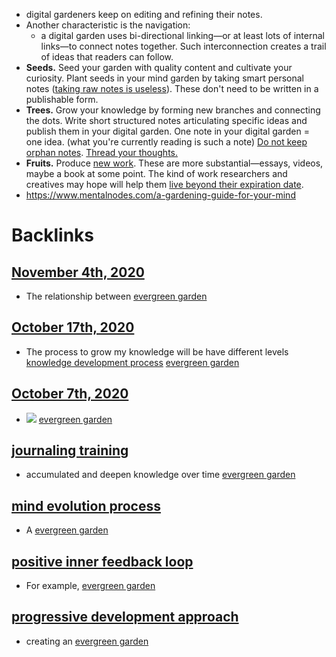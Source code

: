 - digital gardeners keep on editing and refining their notes.
- Another characteristic is the navigation:
    - a digital garden uses bi-directional linking—or at least lots of internal links—to connect notes together. Such interconnection creates a trail of ideas that readers can follow.
- **Seeds.** Seed your garden with quality content and cultivate your curiosity. Plant seeds in your mind garden by taking smart personal notes ([taking raw notes is useless](https://www.mentalnodes.com/taking-raw-notes-is-useless)). These don't need to be written in a publishable form.
- **Trees.** Grow your knowledge by forming new branches and connecting the dots. Write short structured notes articulating specific ideas and publish them in your digital garden. One note in your digital garden = one idea. (what you're currently reading is such a note) [Do not keep orphan notes](https://www.mentalnodes.com/do-not-keep-orphan-notes). [Thread your thoughts.](https://www.mentalnodes.com/threaded-thinking-instead-of-linear-thinking)
- **Fruits.** Produce [new work](https://www.mentalnodes.com/on-the-newness-of-ideas). These are more substantial—essays, videos, maybe a book at some point. The kind of work researchers and creatives may hope will help them [live beyond their expiration date](https://www.mentalnodes.com/living-beyond-your-expiration-date).
- https://www.mentalnodes.com/a-gardening-guide-for-your-mind

# Backlinks
## [November 4th, 2020](<November 4th, 2020.md>)
- The relationship between [evergreen garden](<evergreen garden.md>)

## [October 17th, 2020](<October 17th, 2020.md>)
- The process to grow my knowledge will be have different levels [knowledge development process](<knowledge development process.md>) [evergreen garden](<evergreen garden.md>)

## [October 7th, 2020](<October 7th, 2020.md>)
- ![](https://firebasestorage.googleapis.com/v0/b/firescript-577a2.appspot.com/o/imgs%2Fapp%2FNgoctien%2FkA2aftsAO4.png?alt=media&token=5cb97501-2f85-4df2-b770-564661cd7d9e) [evergreen garden](<evergreen garden.md>)

## [journaling training](<journaling training.md>)
- accumulated and deepen knowledge over time [evergreen garden](<evergreen garden.md>)

## [mind evolution process](<mind evolution process.md>)
- A [evergreen garden](<evergreen garden.md>)

## [positive inner feedback loop](<positive inner feedback loop.md>)
- For example, [evergreen garden](<evergreen garden.md>)

## [progressive development approach](<progressive development approach.md>)
- creating an [evergreen garden](<evergreen garden.md>)

